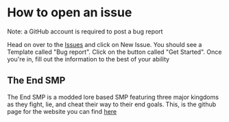 # How to open an issue
Note: a GitHub account is required to post a bug report

Head on over to the [Issues](https://github.com/Haaffin/end_smp/issues) and click on New Issue. You should see a Template called "Bug report". Click on the button called "Get Started". Once you're in, fill out the information to the best of your ability

## The End SMP

The End SMP is a modded lore based SMP featuring three major kingdoms as they fight, lie, and cheat their way to their end goals. This, is the github page for the website you can find [here](https://the-end-smp.herokuapp.com/)
